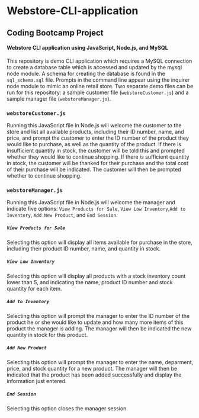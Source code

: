 # Webstore-CLI-application

## Coding Bootcamp Project

#### Webstore CLI application using JavaScript, Node.js, and MySQL

This repository is demo CLI application which requires a MySQL connection to create a database table which is accessed and updated by the mysql node module. A schema for creating the database is found in the `sql_schema.sql` file. Prompts in the command line appear using the inquirer node module to mimic an online retail store. Two separate demo files can be run for this repository: a sample customer file (`webstoreCustomer.js`) and a sample manager file (`webstoreManager.js`).

### `webstoreCustomer.js`

Running this JavaScript file in Node.js will welcome the customer to the store and list all available products, including their ID number, name, and price, and prompt the customer to enter the ID number of the product they would like to purchase, as well as the quantity of the product. If there is insufficient quantity in stock, the customer will be told this and prompted whether they would like to continue shopping. If there _is_ sufficient quantity in stock, the customer will be thanked for their purchase and the total cost of their purchase will be indicated. The customer will then be prompted whether to continue shopping.

### `webstoreManager.js`

Running this JavaScript file in Node.js will welcome the manager and indicate five options: `View Products for Sale`, `View Low Inventory`,`Add to Inventory`, `Add New Product`, and `End Session`.

##### `View Products for Sale`

Selecting this option will display all items available for purchase in the store, including their product ID number, name, and quantity in stock.

##### `View Low Inventory`

Selecting this option will display all products with a stock inventory count lower than 5, and indicating the name, product ID number and stock quantity for each item.

##### `Add to Inventory`

Selecting this option will prompt the manager to enter the ID number of the product he or she would like to update and how many more items of this product the manager is adding. The manager will then be indicated the new quantity in stock for this product.

##### `Add New Product`

Selecting this option will prompt the manager to enter the name, deparment, price, and stock quantity for a new product. The manager will then be indicated that the product has been added successfully and display the information just entered.

##### `End Session`

Selecting this option closes the manager session.
